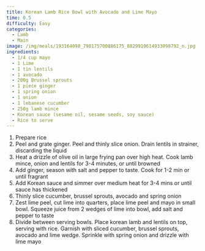 ```yaml
---
title: Korean Lamb Rice Bowl with Avocado and Lime Mayo
time: 0.5
difficulty: Easy
categories:
  - Lamb
  - Main
image: /img/meals/193164098_798175700886175_8829910614933098792_n.jpg
ingredients:
  - 1/4 cup mayo
  - 1 Lime
  - 1 tin lentils
  - 1 avocado
  - 200g Brussel sprouts
  - 1 piece ginger
  - 1 spring onion
  - 1 onion
  - 1 lebanese cucumber
  - 250g lamb mince
  - Korean sauce (sesame oil, sesame seeds, soy sauce)
  - Rice to serve
---
```

1. Prepare rice
2. Peel and grate ginger. Peel and thinly slice onion. Drain lentils in strainer, discarding the liquid
3. Heat a drizzle of olive oil in large frying pan over high heat. Cook lamb mince, onion and lentils for 3-4 minutes, or until browned
4. Add ginger, season with salt and pepper to taste. Cook for 1-2 min or until fragrant
5. Add Korean sauce and simmer over medium heat for 3-4 mins or until sauce has thickened
6. Thinly slice cucumber, brussel sprouts, avocado and spring onion
7. Zest lime peel, cut lime into quarters, place lime peel and mayo in small bowl. Squeeze juice from 2 wedges of lime into bowl, add salt and pepper to taste
8. Divide between serving bowls. Place korean lamb and lentils on top, serving with rice. Garnish with sliced cucumber, brussel sprouts, avocado and lime wedge. Sprinkle with spring onion and drizzle with lime mayo